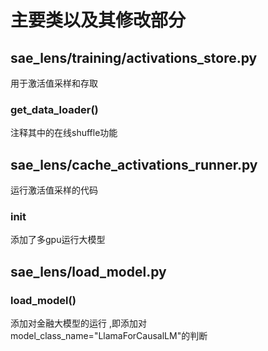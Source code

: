 # 主要类以及其修改部分
## sae_lens/training/activations_store.py
用于激活值采样和存取
### get_data_loader()
注释其中的在线shuffle功能
## sae_lens/cache_activations_runner.py
运行激活值采样的代码
### __init__
添加了多gpu运行大模型
## sae_lens/load_model.py
### load_model()
添加对金融大模型的运行 ,即添加对model_class_name="LlamaForCausalLM"的判断
